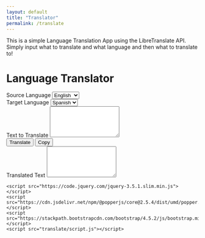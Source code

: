 ```yaml
---
layout: default
title: "Translator"
permalink: /translate
---
```




This is a simple Language Translation App using the LibreTranslate API. Simply input what to translate and what language and then what to translate to!
<html lang="en">
<head>
    <meta charset="UTF-8">
    <meta name="viewport" content="width=device-width, initial-scale=1.0">
    <link rel="stylesheet" href="translate/styles.css">
    <link rel="stylesheet" href="https://stackpath.bootstrapcdn.com/bootstrap/4.5.2/css/bootstrap.min.css">
    <link rel="stylesheet" href="https://cdnjs.cloudflare.com/ajax/libs/font-awesome/5.15.1/css/all.min.css">
</head>
<body>
    <div class="container mt-5">
        <h1 class="text-center mb-4"><i class="fas fa-language"></i> Language Translator</h1>
        <div class="form-group">
            <label for="sourceLang">Source Language</label>
            <select id="sourceLang" class="form-control">
                <option value="en">English</option>
                <option value="es">Spanish</option>
                <option value="fr">French</option>
                <option value="de">German</option>
                <option value="it">Italian</option>
                <!-- Add more languages as needed -->
            </select>
        </div>
        <div class="form-group">
            <label for="targetLang">Target Language</label>
            <select id="targetLang" class="form-control">
                <option value="es">Spanish</option>
                <option value="en">English</option>
                <option value="fr">French</option>
                <option value="de">German</option>
                <option value="it">Italian</option>
                <!-- Add more languages as needed -->
            </select>
        </div>
        <div class="form-group">
            <label for="textInput">Text to Translate</label>
            <textarea id="textInput" class="form-control" rows="5"></textarea>
        </div>
        <button id="translateBtn" class="btn btn-primary"><i class="fas fa-sync-alt"></i> Translate</button>
        <button id="copyBtn" class="btn btn-secondary ml-2"><i class="fas fa-copy"></i> Copy</button>
        <div class="form-group mt-4">
            <label for="translatedText">Translated Text</label>
            <textarea id="translatedText" class="form-control" rows="5" readonly></textarea>
        </div>
    </div>

    <script src="https://code.jquery.com/jquery-3.5.1.slim.min.js"></script>
    <script src="https://cdn.jsdelivr.net/npm/@popperjs/core@2.5.4/dist/umd/popper.min.js"></script>
    <script src="https://stackpath.bootstrapcdn.com/bootstrap/4.5.2/js/bootstrap.min.js"></script>
    <script src="translate/script.js"></script>
</body>
</html>
